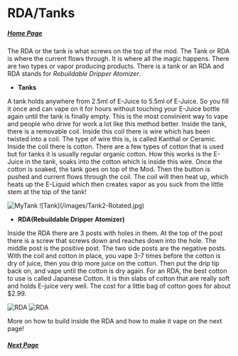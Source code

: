 # RDA/Tanks

##### [Home Page](/Week07MidTerm/Home.html)

The RDA or the tank is what screws on the top of the mod. The Tank or RDA is where the current flows through. It is where all the magic happens. There are two types or vapor producing products. There is a tank or an RDA and RDA stands for *Rebuildable Dripper Atomizer*. 

- **Tanks**

A tank holds anywhere from 2.5ml of E-Juice to 5.5ml of E-Juice. So you fill it once and can vape on it for hours without touching your E-Juice bottle again until the tank is finally empty. This is the most convinient way to vape and people who drive for work a lot like this method better. Inside the tank, there is a removable coil. Inside this coil there is wire which has been twisted into a coil. The type of wire this is, is called Kanthal or Ceramic. Inside the coil there is cotton. There are a few types of cotton that is used but for tanks it is usually regular organic cotton. How this works is the E-Juice in the tank, soaks into the cotton which is inside this wire. Once the cotton is soaked, the tank goes on top of the Mod. Then the button is pushed and current flows through the coil. The coil will then heat up, which heats up the E-Liquid which then creates vapor as you suck from the little stem at the top of the tank!

<img class="twenty-five-percent" src="/images/Tank-Rotated.jpg" alt="MyTank">
![Tank](/images/Tank2-Rotated.jpg)



- **RDA(Rebuildable Dripper Atomizer)**

Inside the RDA there are 3 posts with holes in them. At the top of the post there is a screw that screws down and reaches down into the hole. The middle post is the positive post. The two side posts are the negative posts. With the coil and cotton in place, you vape 3-7 times before the cotton is dry of juice, then you drip more juice on the cotton. Then put the drip tip back on, and vape until the cotton is dry again. For an RDA, the best cotton to use is called Japanese Cotton. It is thin slabs of cotton that are really soft and holds E-juice very well. The cost for a little bag of cotton goes for about $2.99.

![RDA](/images/RDA-Rotated.jpg)
![RDA](/images/RDA2-Rotated.jpg)

More on how to build inside the RDA and how to make it vape on the next page!

##### [Next Page](How-to-set-up-RDA-Tank.html)
